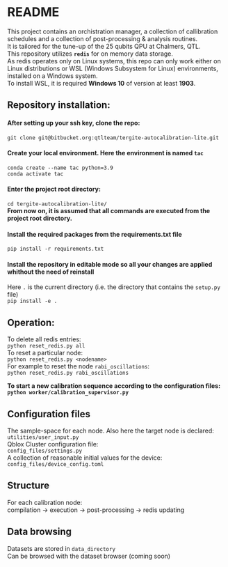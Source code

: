 # README #
This project contains an orchistration manager, a collection of callibration schedules and a collection of post-processing & analysis routines.  
It is tailored for the tune-up of the 25 qubits QPU at Chalmers, QTL.  
This repository utilizes **`redis`** for on memory data storage.  
As redis operates only on Linux systems, this repo can only work either on Linux distributions or WSL (Windows Subsystem for Linux) environments, installed on a Windows system.  
To install WSL, it is required **Windows 10** of version at least **1903**.

## Repository installation: ##
#### After setting up your ssh key, clone the repo:  ####
```git clone git@bitbucket.org:qtlteam/tergite-autocalibration-lite.git```


#### Create your local environment. Here the environment is named `tac` ####
```conda create --name tac python=3.9```  
```conda activate tac```

#### Enter the project root directory:  ####
```cd tergite-autocalibration-lite/```  
**From now on, it is assumed that all commands are executed from the project root directory.**


#### Install the required packages from the requirements.txt file ####
```pip install -r requirements.txt```

#### Install the repository in editable mode so all your changes are applied whithout the need of reinstall ####
Here `.` is the current directory (i.e. the directory that contains the `setup.py` file)  
```pip install -e .```

## Operation: ##
To delete all redis entries:  
```python reset_redis.py all```  
To reset a particular node:  
```python reset_redis.py <nodename>```  
For example to reset the node `rabi_oscillations`:  
```python reset_redis.py rabi_oscillations```

**To start a new calibration sequence according to the configuration files:**  
**```python worker/calibration_supervisor.py```**

## Configuration files
The sample-space for each node. Also here the target node is declared:  
`utilities/user_input.py`  
Qblox Cluster configuration file:  
`config_files/settings.py`  
A collection of reasonable initial values for the device:  
`config_files/device_config.toml`  

## Structure
For each calibration node:  
compilation -> execution -> post-processing -> redis updating

## Data browsing
Datasets are stored in `data_directory`  
Can be browsed with the dataset browser (coming soon)
